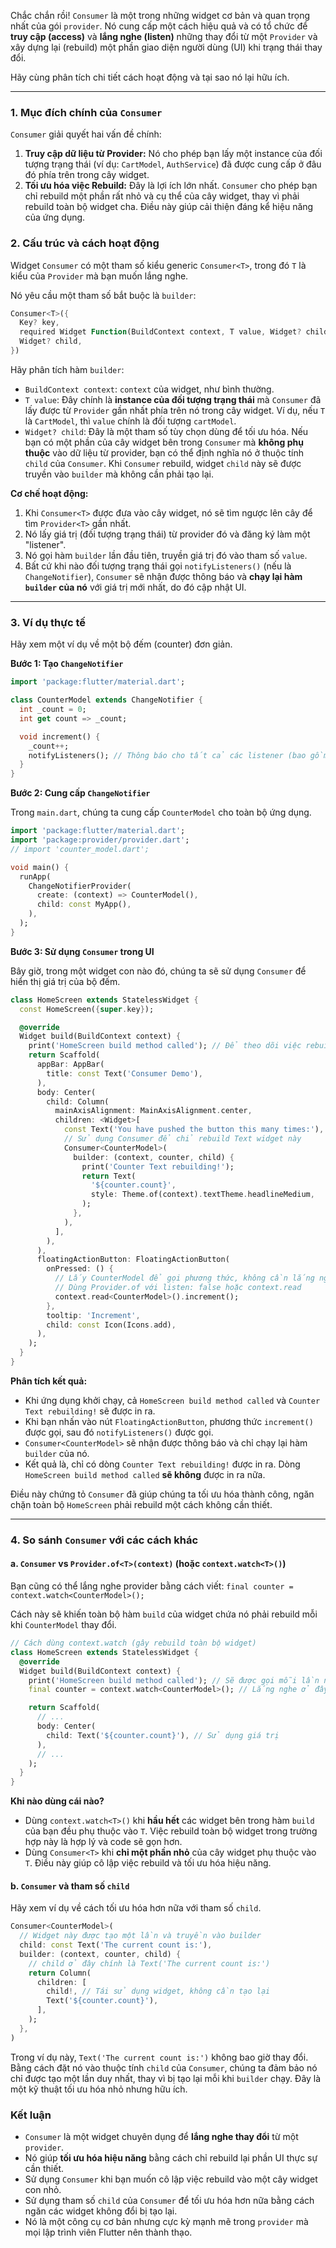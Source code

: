 Chắc chắn rồi! `Consumer` là một trong những widget cơ bản và quan trọng nhất của gói `provider`. Nó cung cấp một cách hiệu quả và có tổ chức để **truy cập (access)** và **lắng nghe (listen)** những thay đổi từ một `Provider` và xây dựng lại (rebuild) một phần giao diện người dùng (UI) khi trạng thái thay đổi.

Hãy cùng phân tích chi tiết cách hoạt động và tại sao nó lại hữu ích.

---

### **1. Mục đích chính của `Consumer`**

`Consumer` giải quyết hai vấn đề chính:

1.  **Truy cập dữ liệu từ Provider:** Nó cho phép bạn lấy một instance của đối tượng trạng thái (ví dụ: `CartModel`, `AuthService`) đã được cung cấp ở đâu đó phía trên trong cây widget.
2.  **Tối ưu hóa việc Rebuild:** Đây là lợi ích lớn nhất. `Consumer` cho phép bạn chỉ rebuild một phần rất nhỏ và cụ thể của cây widget, thay vì phải rebuild toàn bộ widget cha. Điều này giúp cải thiện đáng kể hiệu năng của ứng dụng.

### **2. Cấu trúc và cách hoạt động**

Widget `Consumer` có một tham số kiểu generic `Consumer<T>`, trong đó `T` là kiểu của `Provider` mà bạn muốn lắng nghe.

Nó yêu cầu một tham số bắt buộc là `builder`:

```dart
Consumer<T>({
  Key? key,
  required Widget Function(BuildContext context, T value, Widget? child) builder,
  Widget? child,
})
```

Hãy phân tích hàm `builder`:
*   `BuildContext context`: `context` của widget, như bình thường.
*   `T value`: Đây chính là **instance của đối tượng trạng thái** mà `Consumer` đã lấy được từ `Provider` gần nhất phía trên nó trong cây widget. Ví dụ, nếu `T` là `CartModel`, thì `value` chính là đối tượng `cartModel`.
*   `Widget? child`: Đây là một tham số tùy chọn dùng để tối ưu hóa. Nếu bạn có một phần của cây widget bên trong `Consumer` mà **không phụ thuộc** vào dữ liệu từ provider, bạn có thể định nghĩa nó ở thuộc tính `child` của `Consumer`. Khi `Consumer` rebuild, widget `child` này sẽ được truyền vào `builder` mà không cần phải tạo lại.

**Cơ chế hoạt động:**
1.  Khi `Consumer<T>` được đưa vào cây widget, nó sẽ tìm ngược lên cây để tìm `Provider<T>` gần nhất.
2.  Nó lấy giá trị (đối tượng trạng thái) từ provider đó và đăng ký làm một "listener".
3.  Nó gọi hàm `builder` lần đầu tiên, truyền giá trị đó vào tham số `value`.
4.  Bất cứ khi nào đối tượng trạng thái gọi `notifyListeners()` (nếu là `ChangeNotifier`), `Consumer` sẽ nhận được thông báo và **chạy lại hàm `builder` của nó** với giá trị mới nhất, do đó cập nhật UI.

---

### **3. Ví dụ thực tế**

Hãy xem một ví dụ về một bộ đếm (counter) đơn giản.

**Bước 1: Tạo `ChangeNotifier`**

```dart
import 'package:flutter/material.dart';

class CounterModel extends ChangeNotifier {
  int _count = 0;
  int get count => _count;

  void increment() {
    _count++;
    notifyListeners(); // Thông báo cho tất cả các listener (bao gồm cả Consumer)
  }
}
```

**Bước 2: Cung cấp `ChangeNotifier`**

Trong `main.dart`, chúng ta cung cấp `CounterModel` cho toàn bộ ứng dụng.

```dart
import 'package:flutter/material.dart';
import 'package:provider/provider.dart';
// import 'counter_model.dart';

void main() {
  runApp(
    ChangeNotifierProvider(
      create: (context) => CounterModel(),
      child: const MyApp(),
    ),
  );
}
```

**Bước 3: Sử dụng `Consumer` trong UI**

Bây giờ, trong một widget con nào đó, chúng ta sẽ sử dụng `Consumer` để hiển thị giá trị của bộ đếm.

```dart
class HomeScreen extends StatelessWidget {
  const HomeScreen({super.key});

  @override
  Widget build(BuildContext context) {
    print('HomeScreen build method called'); // Để theo dõi việc rebuild
    return Scaffold(
      appBar: AppBar(
        title: const Text('Consumer Demo'),
      ),
      body: Center(
        child: Column(
          mainAxisAlignment: MainAxisAlignment.center,
          children: <Widget>[
            const Text('You have pushed the button this many times:'),
            // Sử dụng Consumer để chỉ rebuild Text widget này
            Consumer<CounterModel>(
              builder: (context, counter, child) {
                print('Counter Text rebuilding!');
                return Text(
                  '${counter.count}',
                  style: Theme.of(context).textTheme.headlineMedium,
                );
              },
            ),
          ],
        ),
      ),
      floatingActionButton: FloatingActionButton(
        onPressed: () {
          // Lấy CounterModel để gọi phương thức, không cần lắng nghe
          // Dùng Provider.of với listen: false hoặc context.read
          context.read<CounterModel>().increment();
        },
        tooltip: 'Increment',
        child: const Icon(Icons.add),
      ),
    );
  }
}
```

**Phân tích kết quả:**
*   Khi ứng dụng khởi chạy, cả `HomeScreen build method called` và `Counter Text rebuilding!` sẽ được in ra.
*   Khi bạn nhấn vào nút `FloatingActionButton`, phương thức `increment()` được gọi, sau đó `notifyListeners()` được gọi.
*   `Consumer<CounterModel>` sẽ nhận được thông báo và chỉ chạy lại hàm `builder` của nó.
*   Kết quả là, chỉ có dòng `Counter Text rebuilding!` được in ra. Dòng `HomeScreen build method called` **sẽ không** được in ra nữa.

Điều này chứng tỏ `Consumer` đã giúp chúng ta tối ưu hóa thành công, ngăn chặn toàn bộ `HomeScreen` phải rebuild một cách không cần thiết.

---

### **4. So sánh `Consumer` với các cách khác**

#### **a. `Consumer` vs `Provider.of<T>(context)` (hoặc `context.watch<T>()`)**

Bạn cũng có thể lắng nghe provider bằng cách viết:
`final counter = context.watch<CounterModel>();`

Cách này sẽ khiến toàn bộ hàm `build` của widget chứa nó phải rebuild mỗi khi `CounterModel` thay đổi.

```dart
// Cách dùng context.watch (gây rebuild toàn bộ widget)
class HomeScreen extends StatelessWidget {
  @override
  Widget build(BuildContext context) {
    print('HomeScreen build method called'); // Sẽ được gọi mỗi lần nhấn nút
    final counter = context.watch<CounterModel>(); // Lắng nghe ở đây

    return Scaffold(
      // ...
      body: Center(
        child: Text('${counter.count}'), // Sử dụng giá trị
      ),
      // ...
    );
  }
}
```

**Khi nào dùng cái nào?**
*   Dùng `context.watch<T>()` khi **hầu hết** các widget bên trong hàm `build` của bạn đều phụ thuộc vào `T`. Việc rebuild toàn bộ widget trong trường hợp này là hợp lý và code sẽ gọn hơn.
*   Dùng `Consumer<T>` khi **chỉ một phần nhỏ** của cây widget phụ thuộc vào `T`. Điều này giúp cô lập việc rebuild và tối ưu hóa hiệu năng.

#### **b. `Consumer` và tham số `child`**

Hãy xem ví dụ về cách tối ưu hóa hơn nữa với tham số `child`.

```dart
Consumer<CounterModel>(
  // Widget này được tạo một lần và truyền vào builder
  child: const Text('The current count is:'),
  builder: (context, counter, child) {
    // child ở đây chính là Text('The current count is:')
    return Column(
      children: [
        child!, // Tái sử dụng widget, không cần tạo lại
        Text('${counter.count}'),
      ],
    );
  },
)
```
Trong ví dụ này, `Text('The current count is:')` không bao giờ thay đổi. Bằng cách đặt nó vào thuộc tính `child` của `Consumer`, chúng ta đảm bảo nó chỉ được tạo một lần duy nhất, thay vì bị tạo lại mỗi khi `builder` chạy. Đây là một kỹ thuật tối ưu hóa nhỏ nhưng hữu ích.

### **Kết luận**

*   `Consumer` là một widget chuyên dụng để **lắng nghe thay đổi** từ một `provider`.
*   Nó giúp **tối ưu hóa hiệu năng** bằng cách chỉ rebuild lại phần UI thực sự cần thiết.
*   Sử dụng `Consumer` khi bạn muốn cô lập việc rebuild vào một cây widget con nhỏ.
*   Sử dụng tham số `child` của `Consumer` để tối ưu hóa hơn nữa bằng cách ngăn các widget không đổi bị tạo lại.
*   Nó là một công cụ cơ bản nhưng cực kỳ mạnh mẽ trong `provider` mà mọi lập trình viên Flutter nên thành thạo.
